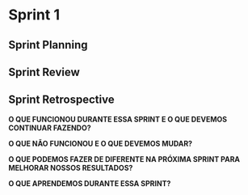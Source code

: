 # Sprint 1
## Sprint Planning


## Sprint Review



## Sprint Retrospective
**O QUE FUNCIONOU DURANTE ESSA SPRINT E O QUE DEVEMOS CONTINUAR FAZENDO?**

**O QUE NÃO FUNCIONOU E O QUE DEVEMOS MUDAR?**

**O QUE PODEMOS FAZER DE DIFERENTE NA PRÓXIMA SPRINT PARA MELHORAR NOSSOS RESULTADOS?**

**O QUE APRENDEMOS DURANTE ESSA SPRINT?**
